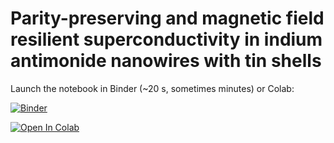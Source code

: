 # Parity-preserving and magnetic field resilient superconductivity in indium antimonide nanowires with tin shells

Launch the notebook in Binder (~20 s, sometimes minutes) or Colab: 

[![Binder](https://mybinder.org/badge_logo.svg)](https://mybinder.org/v2/gh/frolovgroup/arXiv-1912.06071/master?filepath=Sn-InSb.ipynb)

[![Open In Colab](https://colab.research.google.com/assets/colab-badge.svg)](https://colab.research.google.com/github/frolovgroup/arXiv-1912.06071/blob/master/Sn-InSb.ipynb)
